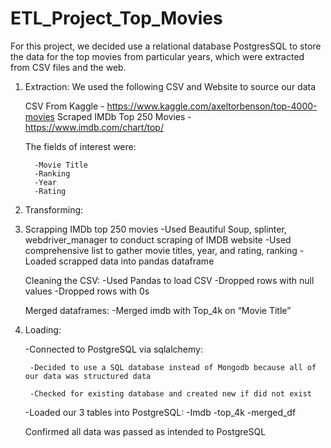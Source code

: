 # ETL_Project_Top_Movies

For this project, we decided use a relational database PostgresSQL to store the data for the top movies from particular years, which were extracted from CSV files and the web. 

1.	Extraction:
      We used the following CSV and Website to source our data
      
	 CSV From Kaggle - https://www.kaggle.com/axeltorbenson/top-4000-movies
         Scraped IMDb Top 250 Movies - https://www.imdb.com/chart/top/
	 
      The fields of interest were:
      
          -Movie Title
          -Ranking
          -Year
          -Rating
	  
2.	Transforming:
3.	
      Scrapping IMDb top 250 movies
          -Used Beautiful Soup, splinter, webdriver_manager to conduct scraping of IMDB website
          -Used comprehensive list to gather movie titles, year, and rating, ranking
          -Loaded scrapped data into pandas dataframe
	  
      Cleaning the CSV:
          -Used Pandas to load CSV
          -Dropped rows with null values
          -Dropped rows with 0s
	  
      Merged dataframes:
          -Merged imdb with Top_4k on “Movie Title”
3.	Loading:
      
      -Connected to PostgreSQL via sqlalchemy:
      
         -Decided to use a SQL database instead of Mongodb because all of our data was structured data
	 
         -Checked for existing database and created new if did not exist
	 -Loaded our 3 tables into PostgreSQL:
               -Imdb
               -top_4k
               -merged_df
	       
      Confirmed all data was passed as intended to PostgreSQL
